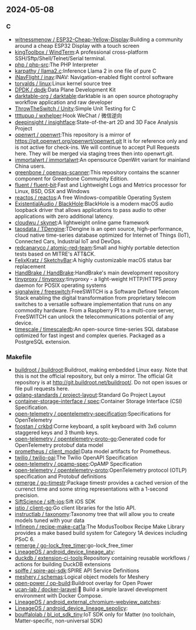 ## 2024-05-08

### C

* [witnessmenow / ESP32-Cheap-Yellow-Display](https://github.com/witnessmenow/ESP32-Cheap-Yellow-Display):Building a community around a cheap ESP32 Display with a touch screen
* [kingToolbox / WindTerm](https://github.com/kingToolbox/WindTerm):A professional cross-platform SSH/Sftp/Shell/Telnet/Serial terminal.
* [php / php-src](https://github.com/php/php-src):The PHP Interpreter
* [karpathy / llama2.c](https://github.com/karpathy/llama2.c):Inference Llama 2 in one file of pure C
* [iNavFlight / inav](https://github.com/iNavFlight/inav):INAV: Navigation-enabled flight control software
* [torvalds / linux](https://github.com/torvalds/linux):Linux kernel source tree
* [DPDK / dpdk](https://github.com/DPDK/dpdk):Data Plane Development Kit
* [darktable-org / darktable](https://github.com/darktable-org/darktable):darktable is an open source photography workflow application and raw developer
* [ThrowTheSwitch / Unity](https://github.com/ThrowTheSwitch/Unity):Simple Unit Testing for C
* [ttttupup / wxhelper](https://github.com/ttttupup/wxhelper):Hook WeChat / 微信逆向
* [deepinsight / insightface](https://github.com/deepinsight/insightface):State-of-the-art 2D and 3D Face Analysis Project
* [openwrt / openwrt](https://github.com/openwrt/openwrt):This repository is a mirror of https://git.openwrt.org/openwrt/openwrt.git It is for reference only and is not active for check-ins. We will continue to accept Pull Requests here. They will be merged via staging trees then into openwrt.git.
* [immortalwrt / immortalwrt](https://github.com/immortalwrt/immortalwrt):An opensource OpenWrt variant for mainland China users.
* [greenbone / openvas-scanner](https://github.com/greenbone/openvas-scanner):This repository contains the scanner component for Greenbone Community Edition.
* [fluent / fluent-bit](https://github.com/fluent/fluent-bit):Fast and Lightweight Logs and Metrics processor for Linux, BSD, OSX and Windows
* [reactos / reactos](https://github.com/reactos/reactos):A free Windows-compatible Operating System
* [ExistentialAudio / BlackHole](https://github.com/ExistentialAudio/BlackHole):BlackHole is a modern macOS audio loopback driver that allows applications to pass audio to other applications with zero additional latency.
* [cloudwu / skynet](https://github.com/cloudwu/skynet):A lightweight online game framework
* [taosdata / TDengine](https://github.com/taosdata/TDengine):TDengine is an open source, high-performance, cloud native time-series database optimized for Internet of Things (IoT), Connected Cars, Industrial IoT and DevOps.
* [redcanaryco / atomic-red-team](https://github.com/redcanaryco/atomic-red-team):Small and highly portable detection tests based on MITRE's ATT&CK.
* [FelixKratz / SketchyBar](https://github.com/FelixKratz/SketchyBar):A highly customizable macOS status bar replacement
* [HandBrake / HandBrake](https://github.com/HandBrake/HandBrake):HandBrake's main development repository
* [tinyproxy / tinyproxy](https://github.com/tinyproxy/tinyproxy):tinyproxy - a light-weight HTTP/HTTPS proxy daemon for POSIX operating systems
* [signalwire / freeswitch](https://github.com/signalwire/freeswitch):FreeSWITCH is a Software Defined Telecom Stack enabling the digital transformation from proprietary telecom switches to a versatile software implementation that runs on any commodity hardware. From a Raspberry PI to a multi-core server, FreeSWITCH can unlock the telecommunications potential of any device.
* [timescale / timescaledb](https://github.com/timescale/timescaledb):An open-source time-series SQL database optimized for fast ingest and complex queries. Packaged as a PostgreSQL extension.

### Makefile

* [buildroot / buildroot](https://github.com/buildroot/buildroot):Buildroot, making embedded Linux easy. Note that this is not the official repository, but only a mirror. The official Git repository is at http://git.buildroot.net/buildroot/. Do not open issues or file pull requests here.
* [golang-standards / project-layout](https://github.com/golang-standards/project-layout):Standard Go Project Layout
* [container-storage-interface / spec](https://github.com/container-storage-interface/spec):Container Storage Interface (CSI) Specification.
* [open-telemetry / opentelemetry-specification](https://github.com/open-telemetry/opentelemetry-specification):Specifications for OpenTelemetry
* [foostan / crkbd](https://github.com/foostan/crkbd):Corne keyboard, a split keyboard with 3x6 column staggered keys and 3 thumb keys.
* [open-telemetry / opentelemetry-proto-go](https://github.com/open-telemetry/opentelemetry-proto-go):Generated code for OpenTelemetry protobuf data model
* [prometheus / client_model](https://github.com/prometheus/client_model):Data model artifacts for Prometheus.
* [twilio / twilio-oai](https://github.com/twilio/twilio-oai):The Twilio OpenAPI Specification
* [open-telemetry / opamp-spec](https://github.com/open-telemetry/opamp-spec):OpAMP Specification
* [open-telemetry / opentelemetry-proto](https://github.com/open-telemetry/opentelemetry-proto):OpenTelemetry protocol (OTLP) specification and Protobuf definitions
* [remerge / go-timestr](https://github.com/remerge/go-timestr):Package timestr provides a cached version of the currenct time and some string representations with a 1-second precision.
* [SiftScience / sift-ios](https://github.com/SiftScience/sift-ios):Sift iOS SDK
* [istio / client-go](https://github.com/istio/client-go):Go client libraries for the Istio API.
* [instructlab / taxonomy](https://github.com/instructlab/taxonomy):Taxonomy tree that will allow you to create models tuned with your data
* [Infineon / recipe-make-cat1a](https://github.com/Infineon/recipe-make-cat1a):The ModusToolbox Recipe Make Library provides a make based build system for Category 1A devices including PSoC 6.
* [remerge / go-lock_free_timer](https://github.com/remerge/go-lock_free_timer):go-lock_free_timer
* [LineageOS / android_device_lineage_atv](https://github.com/LineageOS/android_device_lineage_atv):
* [duckdb / extension-ci-tools](https://github.com/duckdb/extension-ci-tools):Repository containing reusable workflows / actions for building DuckDB extensions
* [spiffe / spire-api-sdk](https://github.com/spiffe/spire-api-sdk):SPIRE API Service Definitions
* [meshery / schemas](https://github.com/meshery/schemas):Logical object models for Meshery
* [open-power / op-build](https://github.com/open-power/op-build):Buildroot overlay for Open Power
* [ucan-lab / docker-laravel](https://github.com/ucan-lab/docker-laravel):🐳 Build a simple laravel development environment with Docker Compose.
* [LineageOS / android_external_chromium-webview_patches](https://github.com/LineageOS/android_external_chromium-webview_patches):
* [LineageOS / android_device_lineage_sepolicy](https://github.com/LineageOS/android_device_lineage_sepolicy):
* [bouffalolab / bl_iot_sdk_tiny](https://github.com/bouffalolab/bl_iot_sdk_tiny):IoT SDK only for Matter (no toolchain, Matter-specific, non-universal SDK)
